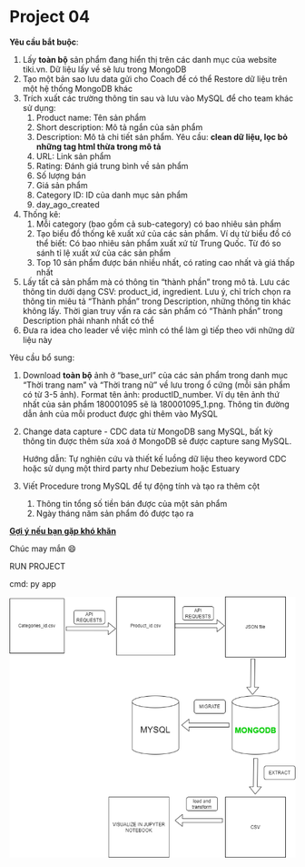 # Project 04

**Yêu cầu bắt buộc**: 

1. Lấy **toàn bộ** sản phẩm đang hiển thị trên các danh mục của website tiki.vn. Dữ liệu lấy về sẽ lưu trong MongoDB
2. Tạo một bản sao lưu data gửi cho Coach để có thể Restore dữ liệu trên một hệ thống MongoDB khác
3. Trích xuất các trường thông tin sau và lưu vào MySQL để cho team khác sử dụng:
    1. Product name: Tên sản phẩm 
    2. Short description: Mô tả ngắn của sản phẩm
    3. Description: Mô tả chi tiết sản phẩm. Yêu cầu: **clean dữ liệu, lọc bỏ những tag html thừa trong mô tả**
    4. URL: Link sản phẩm
    5. Rating: Đánh giá trung bình về sản phẩm
    6. Số lượng bán
    7. Giá sản phẩm
    8. Category ID: ID của danh mục sản phẩm
    9. day_ago_created 
4. Thống kê:
    1. Mỗi category (bao gồm cả sub-category) có bao nhiêu sản phẩm
    2. Tạo biểu đồ thống kê xuất xứ của các sản phẩm. Ví dụ từ biểu đồ có thể biết: Có bao nhiêu sản phẩm xuất xứ từ Trung Quốc. Từ đó so sánh tỉ lệ xuất xứ của các sản phẩm
    3. Top 10 sản phẩm được bán nhiều nhất, có rating cao nhất và giá thấp nhất
5. Lấy tất cả sản phẩm mà có thông tin “thành phần” trong mô tả. Lưu các thông tin dưới dạng CSV: product_id, ingredient.
Lưu ý, chỉ trích chọn ra thông tin miêu tả “Thành phần” trong Description, những thông tin khác không lấy. Thời gian truy vấn ra các sản phẩm có “Thành phần” trong Description phải nhanh nhất có thể
6. Đưa ra idea cho leader về việc mình có thể làm gì tiếp theo với những dữ liệu này

Yêu cầu bổ sung:

1. Download **toàn bộ** ảnh ở “base_url” của các sản phẩm trong danh mục “Thời trang nam” và “Thời trang nữ” về lưu trong ổ cứng (mỗi sản phẩm có từ 3-5 ảnh). Format tên ảnh: productID_number. Ví dụ tên ảnh thứ nhất của sản phẩm 180001095 sẽ là 180001095_1.png. Thông tin đường dẫn ảnh của mỗi product được ghi thêm vào MySQL
2. Change data capture - CDC data từ MongoDB sang MySQL, bất kỳ thông tin được thêm sửa xoá ở MongoDB sẽ được capture sang MySQL. 
    
    Hướng dẫn: Tự nghiên cứu và thiết kế luồng dữ liệu theo keyword CDC hoặc sử dụng một third party như Debezium hoặc Estuary
    
3. Viết Procedure trong MySQL để tự động tính và tạo ra thêm cột
    1. Thông tin tổng số tiền bán được của một sản phẩm 
    2. Ngày tháng năm sản phẩm đó được tạo ra

[**Gợi ý nếu bạn gặp khó khăn**](https://www.notion.so/G-i-n-u-b-n-g-p-kh-kh-n-978389be1de8482c930984d0ffe30dbb?pvs=21)

Chúc may mắn 😄

RUN PROJECT

cmd: py app

![img.png](img.png)